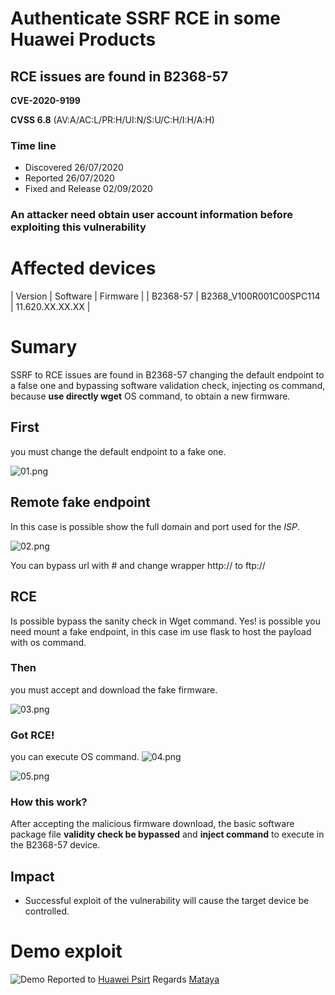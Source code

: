 # Authenticate SSRF RCE in some Huawei Products
## RCE issues are found in B2368-57
__CVE-2020-9199__

__CVSS 6.8__ (AV:A/AC:L/PR:H/UI:N/S:U/C:H/I:H/A:H)

### Time line
+ Discovered 26/07/2020
+ Reported 26/07/2020
+ Fixed and Release 02/09/2020

### An attacker need obtain user account information before exploiting this vulnerability

# Affected devices

| Version  |      Software     |  Firmware |
| B2368-57 |  B2368_V100R001C00SPC114 | 11.620.XX.XX.XX |


# Sumary
SSRF to RCE issues are found in B2368-57 changing the default endpoint to a false one and bypassing software validation check, injecting os command, because __use directly wget__ OS command, to obtain a new firmware.

## First
 you must change the default endpoint to a fake one.

![01.png](https://mataya.s3-sa-east-1.amazonaws.com/B2368/01.png)

## Remote fake endpoint
In this case is possible show the full domain and port used for the *ISP*.

![02.png](https://mataya.s3-sa-east-1.amazonaws.com/B2368/02.png)

You can bypass url with # and change wrapper http:// to ftp://

## RCE

Is possible bypass the sanity check in Wget command.
Yes! is possible
you need mount a fake endpoint, in this case im use flask to host the payload with os command.

### Then

you must accept and download the fake firmware.

![03.png](https://mataya.s3-sa-east-1.amazonaws.com/B2368/03.png)

### Got RCE!
you can execute OS command.
![04.png](https://mataya.s3-sa-east-1.amazonaws.com/B2368/04.png)


![05.png](https://mataya.s3-sa-east-1.amazonaws.com/B2368/05.png)


### How this work?

After accepting the malicious firmware download, the basic software package file __validity check be bypassed__ and __inject command__ to execute in the B2368-57 device.

## Impact

+ Successful exploit of the vulnerability will cause the target device be controlled.

# Demo exploit
![Demo](https://mataya.s3-sa-east-1.amazonaws.com/B2368/exploit.gif)
Reported to <a href="https://www.huawei.com/en/psirt/security-advisories/huawei-sa-20200902-01-command-en">Huawei Psirt</a>
Regards
<a href="https://github.com/MatiaCornejo/">Mataya</a>
